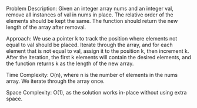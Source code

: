 Problem Description:
Given an integer array nums and an integer val, remove all instances of val in nums in place. The relative order of the elements should be kept the same. The function should return the new length of the array after removal.


Approach:
We use a pointer k to track the position where elements not equal to val should be placed.
Iterate through the array, and for each element that is not equal to val, assign it to the position k, then increment k.
After the iteration, the first k elements will contain the desired elements, and the function returns k as the length of the new array.


Time Complexity:
O(n), where n is the number of elements in the nums array. We iterate through the array once.


Space Complexity:
O(1), as the solution works in-place without using extra space.